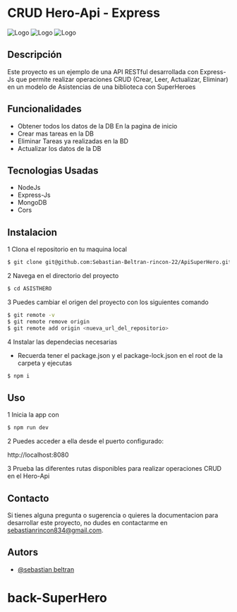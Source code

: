 # CRUD Hero-Api - Express

![Logo](https://upload.wikimedia.org/wikipedia/commons/6/64/Expressjs.png)
![Logo](https://upload.wikimedia.org/wikipedia/commons/9/93/MongoDB_Logo.svg)
![Logo](https://upload.wikimedia.org/wikipedia/commons/d/d9/Node.js_logo.svg)


## Descripción

Este proyecto es un ejemplo de una API RESTful desarrollada con Express-Js que permite realizar operaciones CRUD (Crear, Leer, Actualizar, Eliminar) en un modelo de Asistencias de una biblioteca con SuperHeroes

## Funcionalidades

- Obtener todos los datos de la DB En la pagina de inicio
- Crear mas tareas en la DB 
- Eliminar Tareas ya realizadas en la BD
- Actualizar los datos de la DB

## Tecnologias Usadas
- NodeJs
- Express-Js
- MongoDB
- Cors

## Instalacion

1 Clona el repositorio en tu maquina local
```bash
$ git clone git@github.com:Sebastian-Beltran-rincon-22/ApiSuperHero.git
```

2 Navega en el directorio del proyecto 
```bash
$ cd ASISTHERO
```

3 Puedes cambiar el origen del proyecto con los siguientes comando

```bash
$ git remote -v
$ git remote remove origin
$ git remote add origin <nueva_url_del_repositorio>
```

4 Instalar las dependecias necesarias
- Recuerda tener el package.json y el package-lock.json en el root de la carpeta y ejecutas

```bash
$ npm i
```

## Uso

1 Inicia la app con 
```bash
$ npm run dev
```

2 Puedes acceder a ella desde el puerto configurado:

http://localhost:8080

3 Prueba las diferentes rutas disponibles para realizar operaciones CRUD en el Hero-Api

## Contacto

Si tienes alguna pregunta o sugerencia o quieres la documentacion para desarrollar este proyecto, no dudes en contactarme en [sebastianrincon834@gmail.com](sebastianrincon834@gmail.com).


## Autors

- [@sebastian beltran](https://github.com/Sebastian-Beltran-rincon-22)
# back-SuperHero
